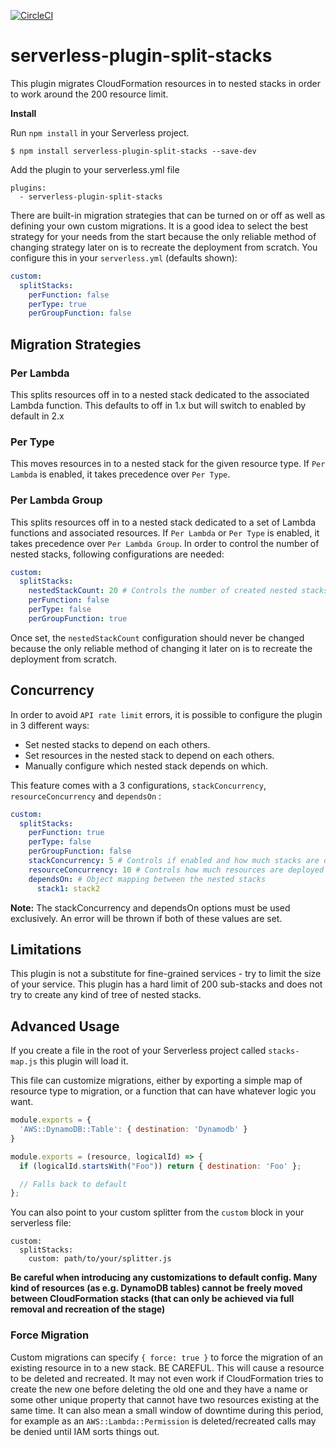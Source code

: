 [![CircleCI](https://circleci.com/gh/dougmoscrop/serverless-plugin-split-stacks.svg?style=svg)](https://circleci.com/gh/dougmoscrop/serverless-plugin-split-stacks)

# serverless-plugin-split-stacks

This plugin migrates CloudFormation resources in to nested stacks in order to work around the 200 resource limit.


**Install**

Run `npm install` in your Serverless project.

    $ npm install serverless-plugin-split-stacks --save-dev

Add the plugin to your serverless.yml file

    plugins:
      - serverless-plugin-split-stacks

There are built-in migration strategies that can be turned on or off as well as defining your own custom migrations. It is a good idea to select the best strategy for your needs from the start because the only reliable method of changing strategy later on is to recreate the deployment from scratch. You configure this in your `serverless.yml` (defaults shown):

```yaml
custom:
  splitStacks:
    perFunction: false
    perType: true
    perGroupFunction: false
```

## Migration Strategies

### Per Lambda

This splits resources off in to a nested stack dedicated to the associated Lambda function. This defaults to off in 1.x but will switch to enabled by default in 2.x

### Per Type

This moves resources in to a nested stack for the given resource type. If `Per Lambda` is enabled, it takes precedence over `Per Type`.

### Per Lambda Group

This splits resources off in to a nested stack dedicated to a set of Lambda functions and associated resources. If `Per Lambda` or `Per Type` is enabled, it takes precedence over `Per Lambda Group`. In order to control the number of nested stacks, following configurations are needed:

```yaml
custom:
  splitStacks:
    nestedStackCount: 20 # Controls the number of created nested stacks
    perFunction: false
    perType: false
    perGroupFunction: true
```

Once set, the `nestedStackCount` configuration should never be changed because the only reliable method of changing it later on is to recreate the deployment from scratch.

## Concurrency

In order to avoid `API rate limit` errors, it is possible to configure the plugin in 3 different ways:
 * Set nested stacks to depend on each others.
 * Set resources in the nested stack to depend on each others.
 * Manually configure which nested stack depends on which.

This feature comes with a 3 configurations, `stackConcurrency`, `resourceConcurrency` and `dependsOn` :

```yaml
custom:
  splitStacks:
    perFunction: true
    perType: false
    perGroupFunction: false
    stackConcurrency: 5 # Controls if enabled and how much stacks are deployed in parallel. Disabled if absent.
    resourceConcurrency: 10 # Controls how much resources are deployed in parallel. Disabled if absent.
    dependsOn: # Object mapping between the nested stacks
      stack1: stack2
```

**Note:** The stackConcurrency and dependsOn options must be used exclusively. An error will be thrown if both of these values are set.

## Limitations

This plugin is not a substitute for fine-grained services - try to limit the size of your service. This plugin has a hard limit of 200 sub-stacks and does not try to create any kind of tree of nested stacks.

## Advanced Usage

If you create a file in the root of your Serverless project called `stacks-map.js` this plugin will load it.

This file can customize migrations, either by exporting a simple map of resource type to migration, or a function that can have whatever logic you want.

```javascript
module.exports = {
  'AWS::DynamoDB::Table': { destination: 'Dynamodb' }
}
```

```javascript
module.exports = (resource, logicalId) => {
  if (logicalId.startsWith("Foo")) return { destination: 'Foo' };

  // Falls back to default
};
```

You can also point to your custom splitter from the `custom` block in your serverless file:
```
custom:
  splitStacks:
    custom: path/to/your/splitter.js
```

__Be careful when introducing any customizations to default config. Many kind of resources (as e.g. DynamoDB tables) cannot be freely moved between CloudFormation stacks (that can only be achieved via full removal and recreation of the stage)__

### Force Migration

Custom migrations can specify `{ force: true }` to force the migration of an existing resource in to a new stack. BE CAREFUL. This will cause a resource to be deleted and recreated. It may not even work if CloudFormation tries to create the new one before deleting the old one and they have a name or some other unique property that cannot have two resources existing at the same time. It can also mean a small window of downtime during this period, for example as an `AWS::Lambda::Permission` is deleted/recreated calls may be denied until IAM sorts things out.

